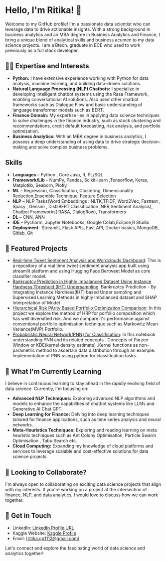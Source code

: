 # Hello, I'm Ritika! 👋

Welcome to my GitHub profile!  I'm a passionate data scientist who can leverage data to drive actionable insights. With a strong background in business analytics and an MBA degree in Business Analytics and Finance, I bring a unique blend of analytical skills and business acumen to my data science projects. I am a Btech. graduate in ECE who used to work previously as a full stack developer.

## 👨‍💻 Expertise and Interests

- **Python:** I have extensive experience working with Python for data analysis, machine learning, and building data-driven solutions.
- **Natural Language Processing (NLP) Chatbots:** I specialize in developing intelligent chatbot systems using the Rasa Framework, enabling conversational AI solutions. Also used other chatbot frameworks such as Dialogue Flow and basic understanding of language transformer models such as BERT.
- **Finance Domain:** My expertise lies in applying data science techniques to solve challenges in the finance industry, such as stock clustering and recommendations, credit default forecasting, risk analysis, and portfolio optimization.
- **Business Analytics:** With an MBA degree in business analytics, I possess a deep understanding of using data to drive strategic decision-making and solve complex business problems.

## Skills
* **Languages** – Python , Core Java, R, PL/SQL
* **Framework/Lib** – NumPy, Pandas, Scikit-learn ,Tensorflow, Keras, Matplotlib, Seaborn, Plotly
* **ML** – Regression, Classification, Clustering, Dimensionality Reduction,Ensemble Technique, Feature Selection
* **NLP** – NLP Tasks(Word Embeddings : NLTK,TFIDF, Word2Vec, Fasttext , Spacy , Gensim , DistilBERT,Classification ,NER,Sentiment Analysis), Chatbot Frameworks( RASA, Dialogflow), Transformers
* **DL** – CNN, ANN
* **IDE** – Pycharm, Jupyter Notebooks, Google Colab,Eclipse,R Studio
* **Deployment**- Streamlit, Flask APIs, Fast API, Docker basics, MongoDB, Gitlab, Git


## 🔭 Featured Projects

- [Real-time Tweet Sentiment Analysis and Wordclouds Dashboard](https://github.com/ritzi12/live-tweet-sentiment-app): This is a repository of a real time tweet sentiment analysis app built using streamlit platform and using Hugging Face Bertweet Model as core classifier model.
- [Bankruptcy Prediction in Highly Imbalanced Dataset Using Instance Hardness Threshold (IHT) Undersampling](https://github.com/ritzi12/bankruptcy_iht): Bankruptcy Prediction - By integrating Instance Hardness(IHT) based Under sampling and Supervised Learning Methods in highly Imbalanced dataset and SHAP Interpretation of Model
- [Hierarchical Risk PArity Based Portfolio Optimization Comparison](https://github.com/ritzi12/proj-portfolio-hrp): In this project we explore the method of HRP for porfolio composition which has well diversified risk. And we compare it's performance against conventional portfolio optimisation technique such as Markowitz Mean-Variance(MVP) Portfolio.
- [Probabilistic Neural Network(PNN) for Classification](https://github.com/ritzi12/pnn_probab_neural_net): In this notebook understanding PNN and its related concepts . Concepts of Parzen Window or KDE(kernel density estimate) .Kernel functions as non-parametric method to ascertain data distribution through an example. Implementation of PNN using python for classification tasks.

## 🌱 What I'm Currently Learning

I believe in continuous learning to stay ahead in the rapidly evolving field of data science. Currently, I'm focusing on:

- **Advanced NLP Techniques:** Exploring advanced NLP algorithms and models to enhance the capabilities of chatbot systems like LLMs and Generative AI Chat GPT.
- **Deep Learning for Finance:** Delving into deep learning techniques tailored for finance applications, such as time series analysis and neural networks.
- **Meta-Heuristics Techniques:** Exploring and reading learning on meta heuristic techniques such as Ant Colony Optimisation, Particle Swarm Optimisation , Tabu Search etc. 
- **Cloud Computing:** Expanding my knowledge of cloud platforms and services to leverage scalable and cost-effective solutions for data science projects.

## 👯 Looking to Collaborate?

I'm always open to collaborating on exciting data science projects that align with my interests. If you're working on a project at the intersection of finance, NLP, and data analytics, I would love to discuss how we can work together.

## 💬 Get in Touch

- LinkedIn: [LinkedIn Profile URL](https://www.linkedin.com/in/ritika-gupta-b9197b98/)
- Kaggle Website: [Kaggle Profile](https://www.kaggle.com/ritzig)
- Email: [ritika.gg1112@gmail.com]

Let's connect and explore the fascinating world of data science and analytics together!




<!--
**ritzi12/ritzi12** is a ✨ _special_ ✨ repository because its `README.md` (this file) appears on your GitHub profile.

Here are some ideas to get you started:

- 🔭 I’m currently working on ...
- 🌱 I’m currently learning ...
- 👯 I’m looking to collaborate on ...
- 🤔 I’m looking for help with ...
- 💬 Ask me about ...
- 📫 How to reach me: ...
- 😄 Pronouns: ...
- ⚡ Fun fact: ...
-->
